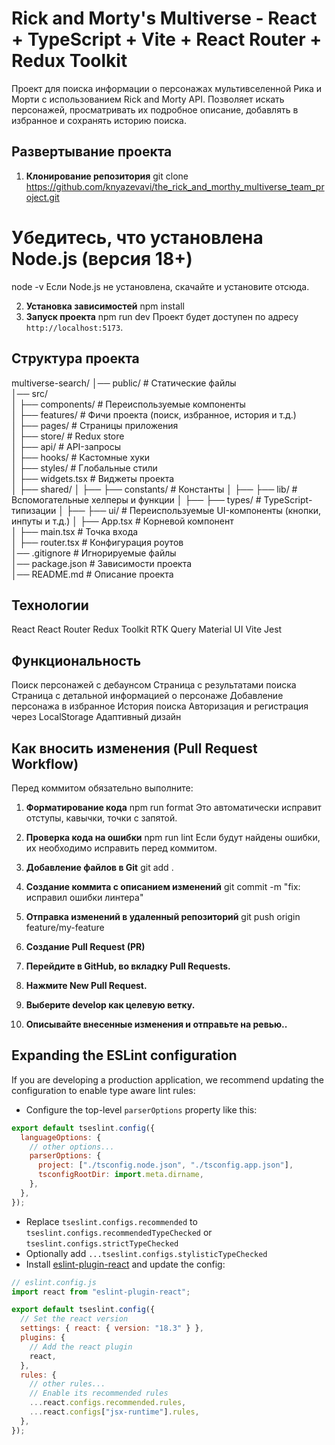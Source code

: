 # Rick and Morty's Multiverse - React + TypeScript + Vite + React Router + Redux Toolkit

Проект для поиска информации о персонажах мультивселенной Рика и Морти с использованием Rick and Morty API.
Позволяет искать персонажей, просматривать их подробное описание, добавлять в избранное и сохранять историю поиска.

## Развертывание проекта

1. **Клонирование репозитория**
   git clone https://github.com/knyazevavi/the_rick_and_morthy_multiverse_team_project.git

# Убедитесь, что установлена Node.js (версия 18+)

node -v
Если Node.js не установлена, скачайте и установите отсюда.

2. **Установка зависимостей**
   npm install
3. **Запуск проекта**
   npm run dev
   Проект будет доступен по адресу `http://localhost:5173`.

## Структура проекта

multiverse-search/
│── public/ # Статические файлы  
│── src/  
│ ├── components/ # Переиспользуемые компоненты  
│ ├── features/ # Фичи проекта (поиск, избранное, история и т.д.)  
│ ├── pages/ # Страницы приложения  
│ ├── store/ # Redux store  
│ ├── api/ # API-запросы  
│ ├── hooks/ # Кастомные хуки  
│ ├── styles/ # Глобальные стили  
│ ├── widgets.tsx # Виджеты проекта  
│ ├── shared/
│ ├── ├── constants/ # Константы
│ ├── ├── lib/ # Вспомогательные хелперы и функции
│ ├── ├── types/ # TypeScript-типизации
│ ├── ├── ui/ # Переиспользуемые UI-компоненты (кнопки, инпуты и т.д.)
│ ├── App.tsx # Корневой компонент  
│ ├── main.tsx # Точка входа  
│ ├── router.tsx # Конфигурация роутов  
│── .gitignore # Игнорируемые файлы  
│── package.json # Зависимости проекта  
│── README.md # Описание проекта

## Технологии

React
React Router
Redux Toolkit
RTK Query
Material UI
Vite
Jest

## Функциональность

Поиск персонажей с дебаунсом
Страница с результатами поиска
Страница с детальной информацией о персонаже
Добавление персонажа в избранное
История поиска
Авторизация и регистрация через LocalStorage
Адаптивный дизайн

## Как вносить изменения (Pull Request Workflow)

Перед коммитом обязательно выполните:

1. **Форматирование кода**
   npm run format
   Это автоматически исправит отступы, кавычки, точки с запятой.

2. **Проверка кода на ошибки**
   npm run lint
   Если будут найдены ошибки, их необходимо исправить перед коммитом.

3. **Добавление файлов в Git**
   git add .

4. **Создание коммита с описанием изменений**
   git commit -m "fix: исправил ошибки линтера"

5. **Отправка изменений в удаленный репозиторий**
   git push origin feature/my-feature
6. **Создание Pull Request (PR)**
7. **Перейдите в GitHub, во вкладку Pull Requests.**
8. **Нажмите New Pull Request.**
9. **Выберите develop как целевую ветку.**
10. **Описывайте внесенные изменения и отправьте на ревью..**

## Expanding the ESLint configuration

If you are developing a production application, we recommend updating the configuration to enable type aware lint rules:

- Configure the top-level `parserOptions` property like this:

```js
export default tseslint.config({
  languageOptions: {
    // other options...
    parserOptions: {
      project: ["./tsconfig.node.json", "./tsconfig.app.json"],
      tsconfigRootDir: import.meta.dirname,
    },
  },
});
```

- Replace `tseslint.configs.recommended` to `tseslint.configs.recommendedTypeChecked` or `tseslint.configs.strictTypeChecked`
- Optionally add `...tseslint.configs.stylisticTypeChecked`
- Install [eslint-plugin-react](https://github.com/jsx-eslint/eslint-plugin-react) and update the config:

```js
// eslint.config.js
import react from "eslint-plugin-react";

export default tseslint.config({
  // Set the react version
  settings: { react: { version: "18.3" } },
  plugins: {
    // Add the react plugin
    react,
  },
  rules: {
    // other rules...
    // Enable its recommended rules
    ...react.configs.recommended.rules,
    ...react.configs["jsx-runtime"].rules,
  },
});
```
